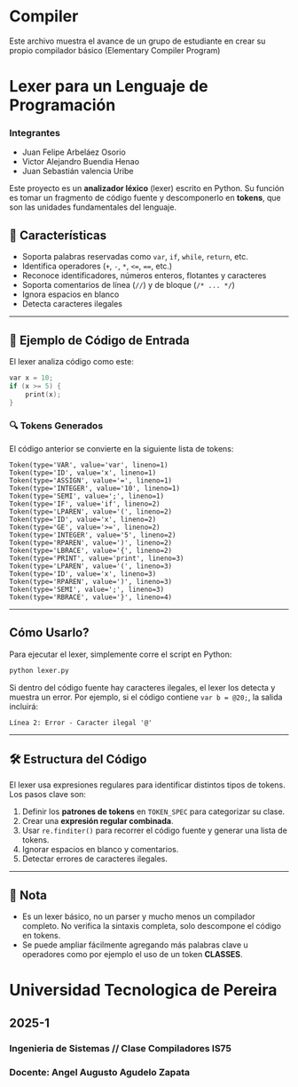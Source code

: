 # Compiler
Este archivo muestra el avance de un grupo de estudiante en crear su propio compilador básico (Elementary Compiler Program)
# Lexer para un Lenguaje de Programación
### Integrantes
- Juan Felipe Arbeláez Osorio
- Victor Alejandro Buendia Henao
- Juan Sebastián valencia Uribe

Este proyecto es un **analizador léxico** (lexer) escrito en Python. Su función es tomar un fragmento de código fuente y descomponerlo en **tokens**, que son las unidades fundamentales del lenguaje.

## 📌 Características

- Soporta palabras reservadas como `var`, `if`, `while`, `return`, etc.
- Identifica operadores (`+`, `-`, `*`, `<=`, `==`, etc.)
- Reconoce identificadores, números enteros, flotantes y caracteres
- Soporta comentarios de línea (`//`) y de bloque (`/* ... */`)
- Ignora espacios en blanco
- Detecta caracteres ilegales

---

## 📜 Ejemplo de Código de Entrada

El lexer analiza código como este:

```c
var x = 10;
if (x >= 5) {
    print(x);
}
```

### 🔍 Tokens Generados

El código anterior se convierte en la siguiente lista de tokens:

```
Token(type='VAR', value='var', lineno=1)
Token(type='ID', value='x', lineno=1)
Token(type='ASSIGN', value='=', lineno=1)
Token(type='INTEGER', value='10', lineno=1)
Token(type='SEMI', value=';', lineno=1)
Token(type='IF', value='if', lineno=2)
Token(type='LPAREN', value='(', lineno=2)
Token(type='ID', value='x', lineno=2)
Token(type='GE', value='>=', lineno=2)
Token(type='INTEGER', value='5', lineno=2)
Token(type='RPAREN', value=')', lineno=2)
Token(type='LBRACE', value='{', lineno=2)
Token(type='PRINT', value='print', lineno=3)
Token(type='LPAREN', value='(', lineno=3)
Token(type='ID', value='x', lineno=3)
Token(type='RPAREN', value=')', lineno=3)
Token(type='SEMI', value=';', lineno=3)
Token(type='RBRACE', value='}', lineno=4)
```

---

## Cómo Usarlo?

Para ejecutar el lexer, simplemente corre el script en Python:

```bash
python lexer.py
```

Si dentro del código fuente hay caracteres ilegales, el lexer los detecta y muestra un error. Por ejemplo, si el código contiene `var b = @20;`, la salida incluirá:

```
Línea 2: Error - Caracter ilegal '@'
```

---

## 🛠 Estructura del Código

El lexer usa expresiones regulares para identificar distintos tipos de tokens. Los pasos clave son:

1. Definir los **patrones de tokens** en `TOKEN_SPEC` para categorizar su clase.
2. Crear una **expresión regular combinada**.
3. Usar `re.finditer()` para recorrer el código fuente y generar una lista de tokens.
4. Ignorar espacios en blanco y comentarios.
5. Detectar errores de caracteres ilegales.

---

## 📝 Nota

- Es un lexer básico, no un parser y mucho menos un compilador completo. No verifica la sintaxis completa, solo descompone el código en tokens.
- Se puede ampliar fácilmente agregando más palabras clave u operadores como por ejemplo el uso de un token **CLASSES**.

# Universidad Tecnologica de Pereira
## 2025-1
### Ingenieria de Sistemas // Clase Compiladores IS75
### Docente: Angel Augusto Agudelo Zapata
